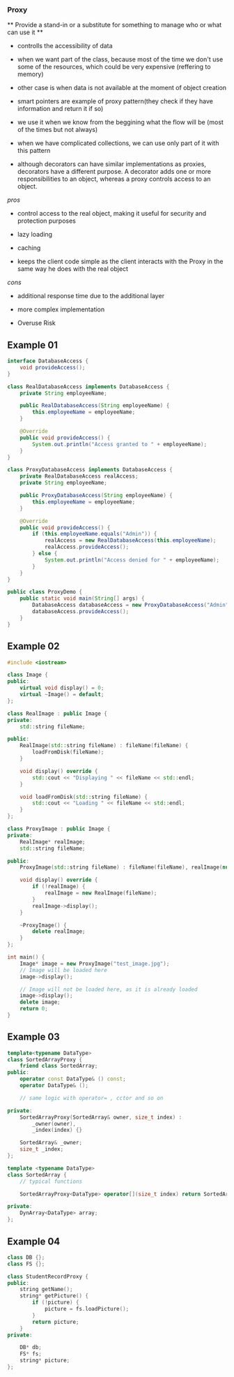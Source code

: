 ### Proxy ###

** Provide a stand-in or a substitute for something to manage who or what can use it **

+ controlls the accessibility of data

+ when we want part of the class, because most of the time we don't use some of the resources, which could be very expensive (reffering to memory)

+ other case is when data is not available at the moment of object creation

+ smart pointers are example of proxy pattern(they check if they have information and return it if so)

+ we use it when we know from the beggining what the flow will be (most of the times but not always)

+ when we have complicated collections, we can use only part of it with this pattern

+ although decorators can have similar implementations as proxies, decorators have a different purpose. A decorator adds one or more responsibilities to an object, whereas a proxy controls access to an object.

*pros*

+ control access to the real object, making it useful for security and protection purposes

+ lazy loading

+ caching

+ keeps the client code simple as the client interacts with the Proxy in the same way he does with the real object

*cons*

+ additional response time due to the additional layer

+ more complex implementation 

+ Overuse Risk

## Example 01 ##

```java
interface DatabaseAccess {
    void provideAccess();
}

class RealDatabaseAccess implements DatabaseAccess {
    private String employeeName;

    public RealDatabaseAccess(String employeeName) {
        this.employeeName = employeeName;
    }

    @Override
    public void provideAccess() {
        System.out.println("Access granted to " + employeeName);
    }
}

class ProxyDatabaseAccess implements DatabaseAccess {
    private RealDatabaseAccess realAccess;
    private String employeeName;

    public ProxyDatabaseAccess(String employeeName) {
        this.employeeName = employeeName;
    }

    @Override
    public void provideAccess() {
        if (this.employeeName.equals("Admin")) {
            realAccess = new RealDatabaseAccess(this.employeeName);
            realAccess.provideAccess();
        } else {
            System.out.println("Access denied for " + employeeName);
        }
    }
}

public class ProxyDemo {
    public static void main(String[] args) {
        DatabaseAccess databaseAccess = new ProxyDatabaseAccess("Admin");
        databaseAccess.provideAccess();
    }
}
```

## Example 02 ##

```c++
#include <iostream>

class Image {
public:
    virtual void display() = 0;
    virtual ~Image() = default;
};

class RealImage : public Image {
private:
    std::string fileName;

public:
    RealImage(std::string fileName) : fileName(fileName) {
        loadFromDisk(fileName);
    }

    void display() override {
        std::cout << "Displaying " << fileName << std::endl;
    }

    void loadFromDisk(std::string fileName) {
        std::cout << "Loading " << fileName << std::endl;
    }
};

class ProxyImage : public Image {
private:
    RealImage* realImage;
    std::string fileName;

public:
    ProxyImage(std::string fileName) : fileName(fileName), realImage(nullptr) {}

    void display() override {
        if (!realImage) {
            realImage = new RealImage(fileName);
        }
        realImage->display();
    }

    ~ProxyImage() {
        delete realImage;
    }
};

int main() {
    Image* image = new ProxyImage("test_image.jpg");
    // Image will be loaded here
    image->display();

    // Image will not be loaded here, as it is already loaded
    image->display();
    delete image;
    return 0;
}
```

## Example 03 ##

```c++
template<typename DataType>
class SortedArrayProxy {
	friend class SortedArray;
public:
	operator const DataType& () const;
	operator DataType& ();

	// same logic with operator= , cctor and so on

private:
	SortedArrayProxy(SortedArray& owner, size_t index) :
		_owner(owner),
		_index(index) {}

	SortedArray& _owner;
	size_t _index;
};

template <typename DataType>
class SortedArray {
	// typical functions

	SortedArrayProxy<DataType> operator[](size_t index) return SortedArrayProxy<DataType>(*this, index);

private:
	DynArray<DataType> array;
};
```

## Example 04 ##

```c++
class DB {};
class FS {};

class StudentRecordProxy {
public:
	string getName();
	string* getPicture() {
		if (!picture) {
			picture = fs.loadPicture();
		}
		return picture;
	}
private:

	DB* db;
	FS* fs;
	string* picture;
};
```
